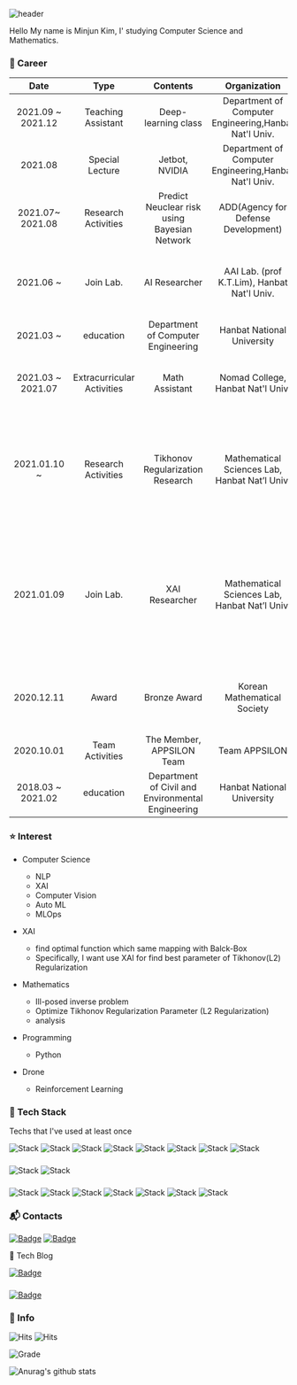 ![header](https://capsule-render.vercel.app/api?type=soft&color=auto&height=150&section=header&text=KimMinJun&fontSize=70&animation=twinkling)

 Hello My name is Minjun Kim, I' studying Computer Science and Mathematics.

### :runner: Career

|     Date      |         Type        |          Contents         |                  Organization                 |                     Details               |
|:-------------:|:-------------------:|:-------------------------:|:---------------------------------------------:|:----------------------------------------:|
|  2021.09 ~ 2021.12| Teaching Assistant | Deep-learning class        | Department of Computer Engineering,Hanbat Nat'l Univ.| T.A. of Deep-learning class   (prof. K.T.Lim)|
|  2021.08      | Special Lecture    | Jetbot, NVIDIA             | Department of Computer Engineering,Hanbat Nat'l Univ.| T.A. of using AI with Jetbot Class (prof. K.T.Lim)|
|  2021.07~ 2021.08 | Research Activities| Predict Neuclear risk using Bayesian Network| ADD(Agency for Defense Development)| confidential                       |
|  2021.06 ~    | Join Lab.          |     AI Researcher         |AAI Lab. (prof K.T.Lim), Hanbat Nat'l Univ.     |  Join "Applied Artificial Inteligence (AAI) Lab."  Research Topic : NLP                    |
|  2021.03 ~    |       education    |    Department of Computer Engineering |          Hanbat National University            |                       -                  |
|  2021.03 ~ 2021.07| Extracurricular Activities| Math Assistant | Nomad College, Hanbat Nat'l Univ. | T.A. of Calculus1, Calculus2, Linear Algebra, ODE|
|  2021.01.10 ~ | Research Activities|       Tikhonov Regularization Research | Mathematical Sciences Lab,  Hanbat Nat’l Univ. | Research Topic : Ill-posed inverse problem  specifically, Optimize Tikhonov Regularization parameter using XAI|
|  2021.01.09   | Join Lab.          |       XAI Researcher      |   Mathematical Sciences Lab,  Hanbat Nat’l Univ.| Join "Institute for Applied Mathematics and Optics"  Research Topic : Resolving an Ill-posed Inverse Problem based on DNN|
|  2020.12.11   |        Award       |        Bronze Award       |           Korean Mathematical Society          | Bronze award, Korea University Student Contest of Methematics |
|  2020.10.01   |   Team Activities  | The Member, APPSILON Team |                Team APPSILON                   | Front - end Toy project |
|  2018.03 ~ 2021.02   |       education    |Department of Civil and Environmental Engineering|Hanbat National University|            -            |


### :star: Interest

- Computer Science
  * NLP
  * XAI
  * Computer Vision
  * Auto ML
  * MLOps
  
- XAI
  * find optimal function which same mapping with Balck-Box  
  * Specifically, I want use XAI for find best parameter of Tikhonov(L2) Regularization 

- Mathematics 
  * Ill-posed inverse problem
  * Optimize Tikhonov Regularization Parameter (L2 Regularization)
  * analysis

- Programming
  * Python

- Drone
  * Reinforcement Learning 

### :hammer: Tech Stack

Techs that I've used at least once

![Stack](https://img.shields.io/badge/Python-3766AB?style=flat-square&logo=Python&logoColor=white)
![Stack](https://img.shields.io/badge/Java-007396?style=flat-square&logo=Java&logoColor=white)
![Stack](https://img.shields.io/badge/C++-00599C?style=flat-square&logo=C%2B%2B&logoColor=white)
![Stack](https://img.shields.io/badge/C-A8B9CC?style=flat-square&logo=C&logoColor=white)
![Stack](https://img.shields.io/badge/Flask-1572B6?style=flat-square&logo=Flask&logoColor=white)
![Stack](https://img.shields.io/badge/numpy-8977ad?style=flat-square&logo=numpy&logoColor=white)
![Stack](https://img.shields.io/badge/pandas-0080ff?style=flat-square&logo=pandas&logoColor=white)
![Stack](https://img.shields.io/badge/LaTeX-eee6c4?style=flat-square&logo=Latex&logoColor=black)

###
![Stack](https://img.shields.io/badge/TensorFlow-FFA500?style=flat-square&logo=TensorFlow&logoColor=white)
![Stack](https://img.shields.io/badge/PyTorch-FF4500?style=flat-square&logo=Pytorch&logoColor=white)
###
![Stack](https://img.shields.io/badge/jupyter-FF8C00?style=flat-square&logo=jupyter&logoColor=white)
![Stack](https://img.shields.io/badge/GoogleColab-FFD700?style=flat-square&logo=GoogleColab&logoColor=black)
![Stack](https://img.shields.io/badge/Slack-3e91b5?style=flat-square&logo=slack&logoColor=white)
![Stack](https://img.shields.io/badge/VisualStudio-4b0082?style=flat-square&logo=VisualStudio&logoColor=white)
![Stack](https://img.shields.io/badge/VisualStudioCode-4169e1?style=flat-square&logo=VisualStudioCode&logoColor=white)
![Stack](https://img.shields.io/badge/eclipse-191970?style=flat-square&logo=eclipse&logoColor=white)
![Stack](https://img.shields.io/badge/pycharm-AFEEEE?style=flat-square&logo=pycharm&logoColor=black)
### :mailbox_with_mail: Contacts

[![Badge](http://img.shields.io/badge/-Instagram-white?style=flat&logo=Instagram&link=https://instagram.com/alpox.dev/)](https://www.instagram.com/iamminjun/) 
[![Badge](http://img.shields.io/badge/-Gmail-white?style=flat&logo=Gmail&link=https://Gmail.com/alpox.dev/)](mjkmain20@gmail.com) 

📛 Tech Blog

[![Badge](http://img.shields.io/badge/-Tistory%20Tech%20Blog-brightgreen?style=flat&logo=Tistory&link=https://alpox.kr)](https://deep-learning-challenge.tistory.com/)
###
[![Badge](http://img.shields.io/badge/-Tech%20Blog-655ced?style=flat&logo=github&link=https://alpox.kr)](https://mjkmain.github.io/) 


### :information_desk_person: Info

![Hits](https://hits.seeyoufarm.com/api/count/incr/badge.svg?url=https%3A%2F%2Fgithub.com%2Fmjkmain%2Fhit-counter&count_bg=%2379C83D&title_bg=%23555555&icon=&icon_color=%23E7E7E7&title=hits&edge_flat=false) ![Hits](https://img.shields.io/github/followers/mjkmain?label=Follow)

![Grade](https://img.shields.io/badge/grade-4.41%2F4.5-purple)

![Anurag's github stats](https://github-readme-stats.vercel.app/api?username=mjkmain)
